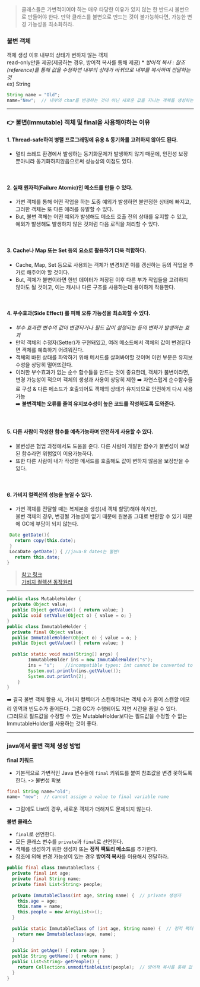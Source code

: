 > 클래스들은 가변적이여야 하는 매우 타당한 이유가 있지 않는 한 반드시 불변으로 만들어야 한다. 만약 클래스를 불변으로 만드는 것이 불가능하다면, 가능한 변경 가능성을 최소화하라.

### 불변 객체
객체 생성 이후 내부의 상태가 변하지 않는 객체<br>
read-only만을 제공(제공하는 경우, 방어적 복사를 통해 제공)  * *방어적 복사 : 참조(reference)를 통해 값을 수정하면 내부의 상태가 바뀌므로 내부를 복사하여 전달하는 것*<br>
ex) String<br>
```java
String name = "Old";
name="New";	 // 내부의 char를 변경하는 것이 아닌 새로운 값을 지니는 객체를 생성하는 것
```
<hr>

### 👉 불변(Immutable) 객체 및 final을 사용해야하는 이유
#### 1. Thread-safe하여 병렬 프로그래밍에 유용 & 동기화를 고려하지 않아도 된다.
- 멀티 쓰레드 환경에서 발생하는 동기화문제가 발생하지 않기 때문에, 안전성 보장 뿐아니라 동기화하지않음으로써 성능상의 이점도 있다.
<br>

#### 2. 실패 원자적(Failure Atomic)인 메소드를 만들 수 있다.
- 가변 객체를 통해 어떤 작업을 하는 도중 예외가 발생하면 불안정한 상태에 빠지고, 그러한 객체는 또 다른 에러를 유발할 수 있다.
- But, 불변 객체는 어떤 예외가 발생해도 메소드 호출 전의 상태를 유지할 수 있고, 예외가 발생해도 발생하지 않은 것처럼 다음 로직을 처리할 수 있다.
<br>

#### 3. Cache나 Map 또는 Set 등의 요소로 활용하기 더욱 적합하다.
- Cache, Map, Set 등으로 사용되는 객체가 변경되면 이를 갱신하는 등의 작업을 추가로 해주어야 할 것이다.
- But, 객체가 불변이라면 한번 데이터가 저장된 이후 다른 부가 작업들을 고려하지 않아도 될 것이고, 이는 캐시나 다른 구조를 사용하는데 용이하게 작용한다.
<br>

#### 4. 부수효과(Side Effect) 를 피해 오류 가능성을 최소화할 수 있다.  
- *부수 효과란 변수의 값이 변경되거나 필드 값이 설정되는 등의 변화가 발생하는 효과*
- 만약 객체의 수정자(Setter)가 구현돼있고, 여러 메소드에서 객체의 값이 변경된다면 객체를 예측하기 어려워진다.
- 객체의 바뀐 상태를 파악하기 위해 메서드를 살펴봐야할 것이며 이런 부분은 유지보수성을 상당히 떨어뜨린다.
- 이러한 부수효과가 없는 순수 함수들을 만드는 것이 중요한데, 객체가 불변이라면, 변경 가능성이 적으며 객체의 생성과 사용이 상당히 제한 ➡️ 자연스럽게 순수함수들로 구성 & 다른 메소드가 호출되어도 객체의 상태가 유지되므로 안전하게 다시 사용 가능<br>
➡️ **불변객체는 오류를 줄여 유지보수성이 높은 코드를 작성하도록 도와준다.**
<br>

#### 5. 다른 사람이 작성한 함수를 예측가능하며 안전하게 사용할 수 있다.
- 불변성은 협업 과정에서도 도움을 준다. 다른 사람이 개발한 함수가 불변성이 보장된 함수라면 위험없이 이용가능하다.
- 또한 다른 사람이 내가 작성한 메서드를 호출해도 값이 변하지 않음을 보장받을 수 있다.
<br>

#### 6. 가비지 컬렉션의 성능을 높일 수 있다.
- 가변 객체를 전달할 때는 복제본을 생성(새 객체 할당)해야 하지만, <br>
  불변 객체의 경우, 변경될 가능성이 없기 때문에 원본을 그대로 반환할 수 있기 때문에 GC에 부담이 되지 않는다.
```java
 Date getDate(){
   return copy(this.date);
 }
 LocaDate getDate() { //java-8 dates는 불변!
   return this.date;
}
```

> [참고 링크](https://stackoverflow.com/questions/35384393/how-do-immutable-objects-help-decrease-overhead-due-to-garbage-collection/35384460#35384460)<br>
> [가비지 컬렉션 동작원리](https://mangkyu.tistory.com/118)
<hr>

```java
public class MutableHolder { 
  private Object value; 
  public Object getValue() { return value; } 
  public void setValue(Object o) { value = o; }
} 
public class ImmutableHolder { 
  private final Object value; 
  public ImmutableHolder(Object o) { value = o; } 
  public Object getValue() { return value; } 
  
  public static void main(String[] args) {
        ImmutableHolder ins = new ImmutableHolder("s");
        ins = "s";    //incompatible types: int cannot be converted to ImmutableHolder
        System.out.println(ins.getValue());
        System.out.println(2);
    }
}
```

➡️ 결국 불변 객체 활용 시, 가비지 컬렉터가 스캔해야되는 객체 수가 줄어 스캔할 메모리 영역과 빈도수가 줄어든다. 그럼 GC가 수행되어도 지연 시간을 줄일 수 있다.<br>
   (그러므로 필드값을 수정할 수 있는 MutableHolder보다는 필드값을 수정할 수 없는 ImmutableHolder를 사용하는 것이 좋다.
<hr>

### java에서 불변 객체 생성 방법
**final 키워드**
- 기본적으로 가변적인 Java 변수들에 `final` 키워드를 붙여 참조값을 변경 못하도록 한다. -> 불변성 확보
```java
final String name="old";
name= "new";  // cannot assign a value to final variable name
```
- 그럼에도 List의 경우, 새로운 객체가 더해져도 문제되지 않는다. 

**불변 클래스**
- `final`로 선언한다.
- 모든 클래스 변수를 `private`과 `final`로 선언한다.
- 객체를 생성하기 위한 생성자 또는 **정적 팩토리 메소드**를 추가한다.
- 참조에 의해 변경 가능성이 있는 경우 **방어적 복사**를 이용해서 전달하라.

```java
public final class ImmutableClass {
  private final int age;
  private final String name;
  private final List<String> people;
  
  private ImmutableClass(int age, String name) {  // private 생성자
    this.age = age;
    this.name = name;
    this.people = new ArrayList<>();
  }
  
  public static ImmutableClass of (int age, String name) {  // 정적 팩터리 메소드를 통해 객체 생성
    return new Immutableclass(age, name);
  }
  
  public int getAge() { return age; }
  public String getName() { return name; }
  public List<String> getPeople() { 
    return Collections.unmodifiableList(people);  // 방어적 복사를 통해 값 반환: 리스트에 데이터 추가, 삭제행위가 금지되는 리스트 반환 메서드
  }
}
```
